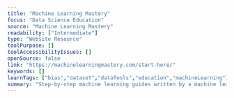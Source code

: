 ```yaml
---
title: "Machine Learning Mastery"
focus: "Data Science Education"
source: "Machine Learning Mastery"
readability: ["Intermediate"]
type: "Website Resource"
toolPurpose: []
toolAccessibilityIssues: []
openSource: false
link: "https://machinelearningmastery.com/start-here/"
keywords: []
learnTags: ["bias","dataset","dataTools","education","machineLearning"]
summary: "Step-by-step machine learning guides written by a machine learning practitioner for people of all knowledge levels. "
---
```


